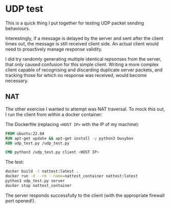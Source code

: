 # UDP test

This is a quick thing I put together for testing UDP packet sending behaviours.

Interestingly, if a message is delayed by the server and sent after the client times out,
the message is still received client side. An actual client would need to proactively manage response validity.

I did try randomly generating multiple identical repsonses from the server, that only caused confusion for this simple client.
Writing a more complex client capable of recognising and discarding duplicate server packets, and tracking those for
which no response was received, would become necessary.

## NAT

The other exercise I wanted to attempt was NAT traversal. To mock this out, I run the client from within a docker container:

The Dockerfile (replacing `<HOST IP>` with the IP of my machine):

```Dockerfile
FROM ubuntu:22.04
RUN apt-get update && apt-get install -y python3 busybox
ADD udp_test.py /udp_test.py

CMD python3 /udp_test.py client <HOST IP>
```

The test:

```sh
docker build -t nattest:latest .
docker run -d --rm --name=nattest_container nattest:latest
python3 udp_test.py server
docker stop nattest_container
```

The server responds successfully to the client (with the appropriate firewall port opened!).


